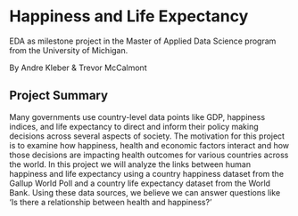 # Happiness and Life Expectancy

EDA as milestone project in the Master of Applied Data Science program from the University of Michigan.

By Andre Kleber & Trevor McCalmont
 
## Project Summary
Many governments use country-level data points like GDP, happiness indices, and life expectancy to direct and inform their policy making decisions across several aspects of society. The motivation for this project is to examine how happiness, health and economic factors interact and how those decisions are impacting health outcomes for various countries across the world. In this project we will analyze the links between human happiness and life expectancy using a country happiness dataset from the Gallup World Poll and a country life expectancy dataset from the World Bank. Using these data sources, we believe we can answer questions like ‘Is there a relationship between health and happiness?’
